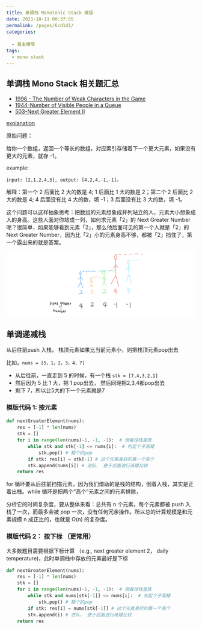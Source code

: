 ```yaml
---
title: 单调栈 Monotonic Stack 模版
date: 2021-10-11 00:37:55
permalink: /pages/6cd1d1/
categories:
  
  - 基本模版
tags:
  - mono stack
---
```

## 单调栈 Mono Stack  相关题汇总

- [1996 - The Number of Weak Characters in the Game](/pages/6cdbdb/)
- [1944-Number of Visible People in a Queue](/pages/5d9ca5/)
- [503-Next Greater Element II](/pages/a0958a)



[explanation](https://leetcode-cn.com/problems/next-greater-element-i/solution/dan-diao-zhan-jie-jue-next-greater-number-yi-lei-w/)

原始问题：

给你一个数组，返回一个等长的数组，对应索引存储着下一个更大元素，如果没有更大的元素，就存 -1。

example:
```
input: [2,1,2,4,3], output: [4,2,4,-1,-1]。
```
解释：第一个 2 后面比 2 大的数是 4; 1 后面比 1 大的数是 2；第二个 2 后面比 2 大的数是 4; 4 后面没有比 4 大的数，填 -1；3 后面没有比 3 大的数，填 -1。

这个问题可以这样抽象思考：把数组的元素想象成并列站立的人，元素大小想象成人的身高。这些人面对你站成一列，如何求元素「2」的 Next Greater Number 呢？很简单，如果能够看到元素「2」，那么他后面可见的第一个人就是「2」的 Next Greater Number，因为比「2」小的元素身高不够，都被「2」挡住了，第一个露出来的就是答案。

![](https://raw.githubusercontent.com/emmableu/image/master/monotonous-stack-0.png)


## 单调递减栈
从后往前push 入栈， 栈顶元素如果比当前元素小，则把栈顶元素pop出去

比如，`nums = [5，1，2，3，4，7]`
- 从后往前，一直走到 5 的时候，有一个栈 `stk = [7,4,3,2,1]`
- 然后因为 5 比 1 大，把 1 pop出去， 然后同理把2,3,4都pop出去
- 剩下 7，所以比5大的下一个元素就是7

### 模版代码 1: 按元素
```python
def nextGreaterElement(nums):
    res = [-1] * len(nums)
    stk = []
    for i in range(len(nums)-1, -1, -1):  # 倒着往栈里放
        while stk and stk[-1] <= nums[i]:  # 判定个子高矮
            stk.pop() # 矮个的pop
        if stk: res[i] = stk[-1] # 这个元素身后的第一个高个
        stk.append(nums[i]) # 进队， 便于后面进行高矮比较
    return res
```

for 循环要从后往前扫描元素，因为我们借助的是栈的结构，倒着入栈，其实是正着出栈。while 循环是把两个“高个”元素之间的元素排除，

分析它的时间复杂度，要从整体来看：总共有 n 个元素，每个元素都被 push 入栈了一次，而最多会被 pop 一次，没有任何冗余操作。所以总的计算规模是和元素规模 n 成正比的，也就是 O(n) 的复杂度。

### 模版代码 2： 按下标 （更常用）

大多数题目需要根据下标计算 （e.g., next greater element 2， daily temperature)，此时单调栈中存放的元素最好是下标
```python
def nextGreaterElement(nums):
    res = [-1] * len(nums)
    stk = []
    for i in range(len(nums)-1, -1, -1):  # 倒着往栈里放
        while stk and nums[stk[-1]] <= nums[i]:  # 判定个子高矮
            stk.pop() # 矮个的pop
        if stk: res[i] = nums[stk[-1]] # 这个元素身后的第一个高个
        stk.append(i) # 进队， 便于后面进行高矮比较
    return res
```

